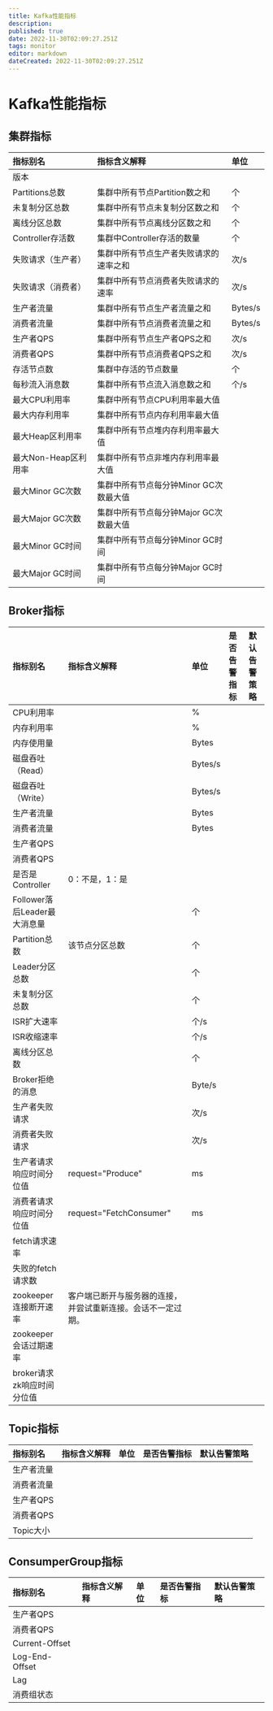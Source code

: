 ```yaml
---
title: Kafka性能指标
description: 
published: true
date: 2022-11-30T02:09:27.251Z
tags: monitor
editor: markdown
dateCreated: 2022-11-30T02:09:27.251Z
---
```


# Kafka性能指标

## 集群指标

| 指标别名             | 指标含义解释                           | 单位    |
| :------------------- | :------------------------------------- | :------ |
| 版本                 |                                        |         |
| Partitions总数       | 集群中所有节点Partition数之和          | 个      |
| 未复制分区总数       | 集群中所有节点未复制分区数之和         | 个      |
| 离线分区总数         | 集群中所有节点离线分区数之和           | 个      |
| Controller存活数     | 集群中Controller存活的数量             | 个      |
| 失败请求（生产者）   | 集群中所有节点生产者失败请求的速率之和 | 次/s    |
| 失败请求（消费者）   | 集群中所有节点消费者失败请求的速率     | 次/s    |
| 生产者流量           | 集群中所有节点生产者流量之和           | Bytes/s |
| 消费者流量           | 集群中所有节点消费者流量之和           | Bytes/s |
| 生产者QPS            | 集群中所有节点生产者QPS之和            | 次/s    |
| 消费者QPS            | 集群中所有节点消费者QPS之和            | 次/s    |
| 存活节点数           | 集群中存活的节点数量                   | 个      |
| 每秒流入消息数       | 集群中所有节点流入消息数之和           | 个/s    |
| 最大CPU利用率        | 集群中所有节点CPU利用率最大值          |         |
| 最大内存利用率       | 集群中所有节点内存利用率最大值         |         |
| 最大Heap区利用率     | 集群中所有节点堆内存利用率最大值       |         |
| 最大Non-Heap区利用率 | 集群中所有节点非堆内存利用率最大值     |         |
| 最大Minor GC次数     | 集群中所有节点每分钟Minor GC次数最大值 |         |
| 最大Major GC次数     | 集群中所有节点每分钟Major GC次数最大值 |         |
| 最大Minor GC时间     | 集群中所有节点每分钟Minor GC时间       |         |
| 最大Major GC时间     | 集群中所有节点每分钟Major GC时间       |         |

## Broker指标

| 指标别名                     | 指标含义解释                                                 | 单位    | 是否告警指标 | 默认告警策略 |
| :--------------------------- | :----------------------------------------------------------- | :------ | :----------- | :----------- |
| CPU利用率                    |                                                              | %       |              |              |
| 内存利用率                   |                                                              | %       |              |              |
| 内存使用量                   |                                                              | Bytes   |              |              |
| 磁盘吞吐（Read）             |                                                              | Bytes/s |              |              |
| 磁盘吞吐（Write）            |                                                              | Bytes/s |              |              |
| 生产者流量                   |                                                              | Bytes   |              |              |
| 消费者流量                   |                                                              | Bytes   |              |              |
| 生产者QPS                    |                                                              |         |              |              |
| 消费者QPS                    |                                                              |         |              |              |
| 是否是Controller             | 0：不是，1：是                                               |         |              |              |
| Follower落后Leader最大消息量 |                                                              | 个      |              |              |
| Partition总数                | 该节点分区总数                                               | 个      |              |              |
| Leader分区总数               |                                                              | 个      |              |              |
| 未复制分区总数               |                                                              | 个      |              |              |
| ISR扩大速率                  |                                                              | 个/s    |              |              |
| ISR收缩速率                  |                                                              | 个/s    |              |              |
| 离线分区总数                 |                                                              | 个      |              |              |
| Broker拒绝的消息             |                                                              | Byte/s  |              |              |
| 生产者失败请求               |                                                              | 次/s    |              |              |
| 消费者失败请求               |                                                              | 次/s    |              |              |
| 生产者请求响应时间分位值     | request="Produce"                                            | ms      |              |              |
| 消费者请求响应时间分位值     | request="FetchConsumer"                                      | ms      |              |              |
| fetch请求速率                |                                                              |         |              |              |
| 失败的fetch请求数            |                                                              |         |              |              |
| zookeeper 连接断开速率       | 客户端已断开与服务器的连接，并尝试重新连接。会话不一定过期。 |         |              |              |
| zookeeper 会话过期速率       |                                                              |         |              |              |
| broker请求zk响应时间分位值   |                                                              |         |              |              |

## Topic指标

| 指标别名   | 指标含义解释 | 单位 | 是否告警指标 | 默认告警策略 |
| :--------- | :----------- | :--- | :----------- | :----------- |
| 生产者流量 |              |      |              |              |
| 消费者流量 |              |      |              |              |
| 生产者QPS  |              |      |              |              |
| 消费者QPS  |              |      |              |              |
| Topic大小  |              |      |              |              |

## ConsumperGroup指标

| 指标别名       | 指标含义解释 | 单位 | 是否告警指标 | 默认告警策略 |
| :------------- | :----------- | :--- | :----------- | :----------- |
| 生产者QPS      |              |      |              |              |
| 消费者QPS      |              |      |              |              |
| Current-Offset |              |      |              |              |
| Log-End-Offset |              |      |              |              |
| Lag            |              |      |              |              |
| 消费组状态     |              |      |              |              |

